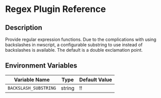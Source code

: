 # Regex Plugin Reference

## Description

Provide regular expression functions. Due to the complications with using backslashes in nwscript, a configurable substring to use instead of backslashes is available. The default is a double exclamation point.

## Environment Variables

| Variable Name     |  Type                   | Default Value                      |
| ----------------- | :---------------------: | ---------------------------------- |
| `BACKSLASH_SUBSTRING`      | string                  | !!             |
